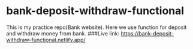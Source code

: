 # bank-deposit-withdraw-functional
This is my practice repo(Bank website). Here we use function for deposit and withdraw money from bank. 
###Live link: https://bank-deposit-withdraw-functional.netlify.app/
